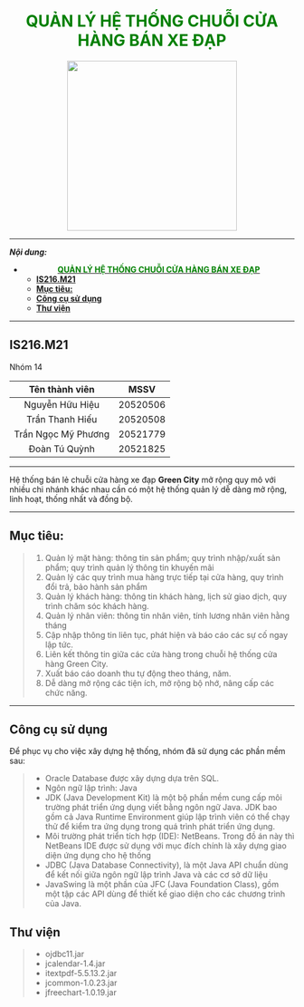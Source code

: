 # <font color="green"> <center>**QUẢN LÝ HỆ THỐNG CHUỖI CỬA HÀNG BÁN XE ĐẠP**</center> </font>

<center> <img src="https://cdn-icons-png.flaticon.com/512/1598/1598431.png" width="300" height="300"> </center>

---

_**Nội dung:**_

- [<font color="green"> <center>**QUẢN LÝ HỆ THỐNG CHUỖI CỬA HÀNG BÁN XE ĐẠP**</center> </font>](#font-colorgreen-centerquản-lý-hệ-thống-chuỗi-cửa-hàng-bán-xe-đạpcenter-font)
  - [**IS216.M21**](#is216m21)
  - [**Mục tiêu:**](#mục-tiêu)
  - [**Công cụ sử dụng**](#công-cụ-sử-dụng)
  - [**Thư viện**](#thư-viện)

---

## **IS216.M21**

Nhóm 14

<center>

|   Tên thành viên    |   MSSV   |
| :-----------------: | :------: |
|   Nguyễn Hữu Hiệu   | 20520506 |
|   Trần Thanh Hiếu   | 20520508 |
| Trần Ngọc Mỹ Phương | 20521779 |
|    Đoàn Tú Quỳnh    | 20521825 |

</center>

---

Hệ thống bán lẻ chuỗi cửa hàng xe đạp **Green City** mở rộng quy mô với nhiều chi nhánh khác nhau cần có một hệ thống quản lý dễ dàng mở rộng, linh hoạt, thống nhất và đồng bộ.

---

## **Mục tiêu:**

> 1. Quản lý mặt hàng: thông tin sản phẩm; quy trình nhập/xuất sản phẩm; quy trình quản lý thông tin khuyến mãi
> 2. Quản lý các quy trình mua hàng trực tiếp tại cửa hàng, quy trình đổi trả, bảo hành sản phẩm
> 3. Quản lý khách hàng: thông tin khách hàng, lịch sử giao dịch, quy trình chăm sóc khách hàng.
> 4. Quản lý nhân viên: thông tin nhân viên, tính lương nhân viên hằng tháng
> 5. Cập nhập thông tin liên tục, phát hiện và báo cáo các sự cố ngay lập tức.
> 6. Liên kết thông tin giữa các cửa hàng trong chuỗi hệ thống cửa hàng Green City.
> 7. Xuất báo cáo doanh thu tự động theo tháng, năm.
> 8. Dễ dàng mở rộng các tiện ích, mở rộng bộ nhớ, nâng cấp các chức năng.

---

## **Công cụ sử dụng**

Để phục vụ cho việc xây dựng hệ thống, nhóm đã sử dụng các phần mềm sau:

> - Oracle Database được xây dựng dựa trên SQL.
> - Ngôn ngữ lập trình: Java
> - JDK (Java Development Kit) là một bộ phần mềm cung cấp môi trường phát triển ứng dụng viết bằng ngôn ngữ Java. JDK bao gồm cả Java Runtime Environment giúp lập trình viên có thể chạy thử để kiểm tra ứng dụng trong quá trình phát triển ứng dụng.
> - Môi trường phát triển tích hợp (IDE): NetBeans. Trong đồ án này thì NetBeans IDE được sử dụng với mục đích chính là xây dựng giao diện ứng dụng cho hệ thống
> - JDBC (Java Database Connectivity), là một Java API chuẩn dùng để kết nối giữa ngôn ngữ lập trình Java và các cơ sở dữ liệu
> - JavaSwing là một phần của JFC (Java Foundation Class), gồm một tập các API dùng để thiết kế giao diện cho các chương trình của Java.

## **Thư viện**

> - ojdbc11.jar
> - jcalendar-1.4.jar
> - itextpdf-5.5.13.2.jar
> - jcommon-1.0.23.jar
> - jfreechart-1.0.19.jar

